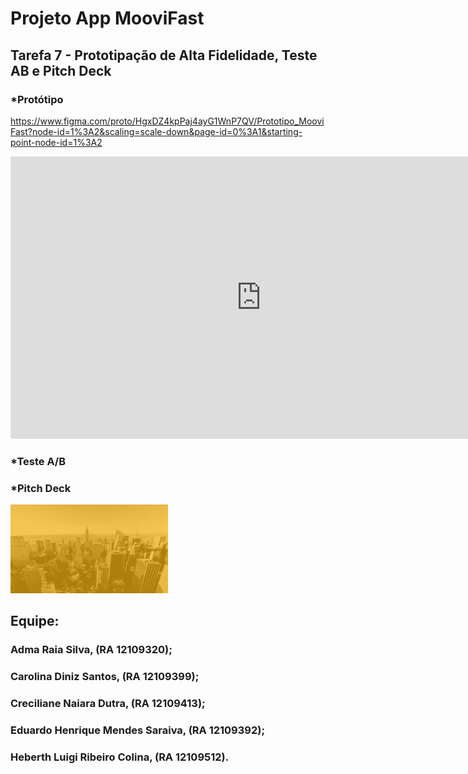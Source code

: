 #  Projeto App MooviFast

## Tarefa 7 - Prototipação de Alta Fidelidade, Teste AB e Pitch Deck
### *Protótipo
https://www.figma.com/proto/HgxDZ4kpPaj4ayG1WnP7QV/Prototipo_MooviFast?node-id=1%3A2&scaling=scale-down&page-id=0%3A1&starting-point-node-id=1%3A2
<iframe style="border: 1px solid rgba(0, 0, 0, 0.1);" width="800" height="450" src="https://www.figma.com/embed?embed_host=share&url=https%3A%2F%2Fwww.figma.com%2Fproto%2FHgxDZ4kpPaj4ayG1WnP7QV%2FPrototipo_MooviFast%3Fnode-id%3D1%253A2%26scaling%3Dscale-down%26page-id%3D0%253A1%26starting-point-node-id%3D1%253A2" allowfullscreen></iframe>


### *Teste A/B



### *Pitch Deck
[<img src="https://github.com/appmoovifast/prototipo/blob/main/gif_video.gif" width="50%">](https://www.youtube.com/watch?v=fzjwsCfTxo8)

## Equipe:
### Adma Raia Silva, (RA 12109320); 
### Carolina Diniz Santos, (RA 12109399); 
### Creciliane Naiara Dutra, (RA 12109413); 
### Eduardo Henrique Mendes Saraiva, (RA 12109392); 
### Heberth Luigi Ribeiro Colina, (RA 12109512).
